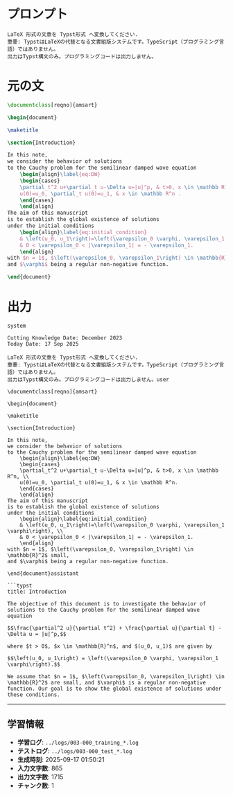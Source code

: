 # プロンプト
``` plain text
LaTeX 形式の文章を Typst形式 へ変換してください.
重要: TypstはLaTeXの代替となる文書組版システムです。TypeScript（プログラミング言語）ではありません。
出力はTypst構文のみ。プログラミングコードは出力しません。
```

# 元の文
``` LaTeX
\documentclass[reqno]{amsart}

\begin{document}

\maketitle

\section{Introduction}

In this note,
we consider the behavior of solutions
to the Cauchy problem for the semilinear damped wave equation
	\begin{align}\label{eq:DW}
	\begin{cases}
    \partial_t^2 u+\partial_t u-\Delta u=|u|^p, & t>0, x \in \mathbb R^n, \\
    u(0)=u_0, \partial_t u(0)=u_1, & x \in \mathbb R^n .
	\end{cases}
	\end{align}
The aim of this manuscript
is to establish the global existence of solutions
under the initial conditions
	\begin{align}\label{eq:initial_condition}
    & \left(u_0, u_1\right)=\left(\varepsilon_0 \varphi, \varepsilon_1 \varphi\right), \\
    & 0 < \varepsilon_0 < |\varepsilon_1| = - \varepsilon_1.
	\end{align}
with $n = 1$, $\left(\varepsilon_0, \varepsilon_1\right) \in \mathbb{R}^2$ small,
and $\varphi$ being a regular non-negative function.

\end{document}
```

# 出力
``` Typst
system

Cutting Knowledge Date: December 2023
Today Date: 17 Sep 2025

LaTeX 形式の文章を Typst形式 へ変換してください.
重要: TypstはLaTeXの代替となる文書組版システムです。TypeScript（プログラミング言語）ではありません。
出力はTypst構文のみ。プログラミングコードは出力しません。user

\documentclass[reqno]{amsart}

\begin{document}

\maketitle

\section{Introduction}

In this note,
we consider the behavior of solutions
to the Cauchy problem for the semilinear damped wave equation
	\begin{align}\label{eq:DW}
	\begin{cases}
    \partial_t^2 u+\partial_t u-\Delta u=|u|^p, & t>0, x \in \mathbb R^n, \\
    u(0)=u_0, \partial_t u(0)=u_1, & x \in \mathbb R^n.
	\end{cases}
	\end{align}
The aim of this manuscript
is to establish the global existence of solutions
under the initial conditions
	\begin{align}\label{eq:initial_condition}
    & \left(u_0, u_1\right)=\left(\varepsilon_0 \varphi, \varepsilon_1 \varphi\right), \\
    & 0 < \varepsilon_0 < |\varepsilon_1| = - \varepsilon_1.
	\end{align}
with $n = 1$, $\left(\varepsilon_0, \varepsilon_1\right) \in \mathbb{R}^2$ small,
and $\varphi$ being a regular non-negative function.

\end{document}assistant

```typst
title: Introduction

The objective of this document is to investigate the behavior of solutions to the Cauchy problem for the semilinear damped wave equation

$$\frac{\partial^2 u}{\partial t^2} + \frac{\partial u}{\partial t} - \Delta u = |u|^p,$$

where $t > 0$, $x \in \mathbb{R}^n$, and $(u_0, u_1)$ are given by

$$\left(u_0, u_1\right) = \left(\varepsilon_0 \varphi, \varepsilon_1 \varphi\right).$$

We assume that $n = 1$, $\left(\varepsilon_0, \varepsilon_1\right) \in \mathbb{R}^2$ are small, and $\varphi$ is a regular non-negative function. Our goal is to show the global existence of solutions under these conditions.
```

---
## 学習情報
- **学習ログ**: `../logs/003-000_training_*.log`
- **テストログ**: `../logs/003-000_test_*.log`
- **生成時刻**: 2025-09-17 01:50:21
- **入力文字数**: 865
- **出力文字数**: 1715
- **チャンク数**: 1

